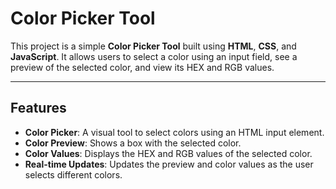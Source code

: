# Color Picker Tool

This project is a simple **Color Picker Tool** built using **HTML**, **CSS**, and **JavaScript**. It allows users to select a color using an input field, see a preview of the selected color, and view its HEX and RGB values.

---

## Features

- **Color Picker**: A visual tool to select colors using an HTML input element.
- **Color Preview**: Shows a box with the selected color.
- **Color Values**: Displays the HEX and RGB values of the selected color.
- **Real-time Updates**: Updates the preview and color values as the user selects different colors.

